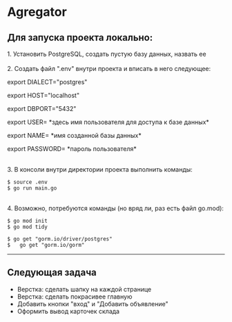 # Agregator

<h2>Для запуска проекта локально:</h2>
1. Установить PostgreSQL, создать пустую базу данных, назвать ее
<br><br>
2. Cоздать файл ".env" внутри проекта и вписать в него следующее:
<br>
<p>export DIALECT="postgres"</p>
<p>export HOST="localhost"</p>
<p>export DBPORT="5432"</p>
<p>export USER= *здесь имя пользователя для доступа к базе данных*</p>
<p>export NAME= *имя созданной базы данных*</p>
<p>export PASSWORD= *пароль пользователя*</p>
<br>
3. В консоли внутри директории проекта выполнить команды:
<br>

```console
$ source .env
$ go run main.go
```
<br>
4. Возможно, потребуются команды (но вряд ли, раз есть файл go.mod):
<br>

```console
$ go mod init
$ go mod tidy
```

```console
$ go get "gorm.io/driver/postgres"
$	go get "gorm.io/gorm"
```


<hr>


<h2>Следующая задача</h2>
<ul>
  <li>Верстка: сделать шапку на каждой странице</li>
  <li>Верстка: сделать покрасивее главную</li>
  <li>Добавить кнопки "вход" и "Добавить объявление"</li>
  <li>Оформить вывод карточек склада</li>
</ul>

